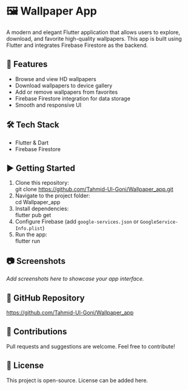 # 🖼️ Wallpaper App  
A modern and elegant Flutter application that allows users to explore, download, and favorite high-quality wallpapers. This app is built using Flutter and integrates Firebase Firestore as the backend.  
## 🚀 Features  
- Browse and view HD wallpapers  
- Download wallpapers to device gallery  
- Add or remove wallpapers from favorites  
- Firebase Firestore integration for data storage  
- Smooth and responsive UI  
## 🛠️ Tech Stack  
- Flutter & Dart  
- Firebase Firestore  
## ▶️ Getting Started  
1. Clone this repository:  
   git clone https://github.com/Tahmid-Ul-Goni/Wallpaper_app.git  
2. Navigate to the project folder:  
   cd Wallpaper_app  
3. Install dependencies:  
   flutter pub get  
4. Configure Firebase (add `google-services.json` or `GoogleService-Info.plist`)  
5. Run the app:  
   flutter run  
## 📷 Screenshots  
_Add screenshots here to showcase your app interface._  
## 🔗 GitHub Repository  
https://github.com/Tahmid-Ul-Goni/Wallpaper_app  
## 🙌 Contributions  
Pull requests and suggestions are welcome. Feel free to contribute!  
## 📄 License  
This project is open-source. License can be added here.
